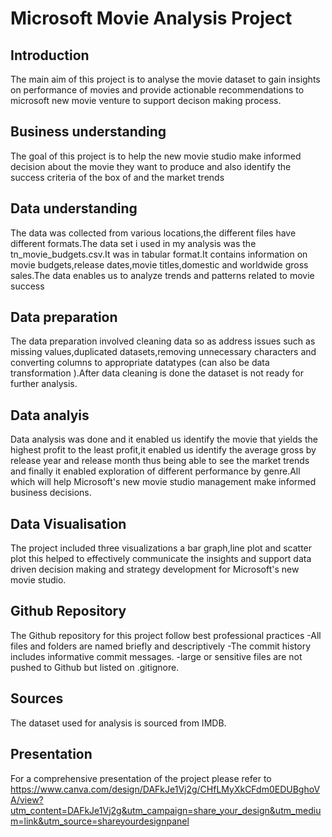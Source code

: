 # Microsoft Movie Analysis Project
## Introduction
The main aim of this project is to analyse the movie dataset to gain insights on performance of movies and provide actionable recommendations to microsoft new movie venture to support decison making process.
## Business understanding 
The goal of this project is to help the new movie studio make informed decision about the movie they want to produce and also identify the success criteria of the box of and the market trends
## Data understanding
The data was collected from various locations,the different files have different formats.The data set i used in my analysis was the tn_movie_budgets.csv.It was in tabular format.It contains information on movie budgets,release dates,movie titles,domestic and worldwide gross sales.The data enables us to analyze trends and patterns related to movie success
## Data preparation
The data preparation involved cleaning data so as address issues such as missing values,duplicated datasets,removing unnecessary characters and converting columns to appropriate datatypes (can also be data transformation ).After data cleaning is done the dataset is not ready for further analysis.
## Data analyis
Data analysis was done and it enabled us identify the movie that yields the highest profit to the least profit,it enabled us identify the average gross by release year and release month thus being able to see the market trends and finally it enabled exploration of different performance by genre.All which will help Microsoft's new movie studio management make informed business decisions.
## Data Visualisation 
The project included three visualizations a bar graph,line plot and scatter plot this helped to effectively communicate the insights and support data driven decision making and strategy development for Microsoft's new movie studio.
## Github Repository
The Github repository for this project follow best professional practices 
-All files and folders are named briefly and descriptively 
-The commit history includes informative commit messages.
-large or sensitive files are not pushed to Github but listed on .gitignore.
## Sources
The dataset used for analysis is sourced from IMDB.
## Presentation
For a comprehensive presentation of the project please refer to https://www.canva.com/design/DAFkJe1Vj2g/CHfLMyXkCFdm0EDUBghoVA/view?utm_content=DAFkJe1Vj2g&utm_campaign=share_your_design&utm_medium=link&utm_source=shareyourdesignpanel
